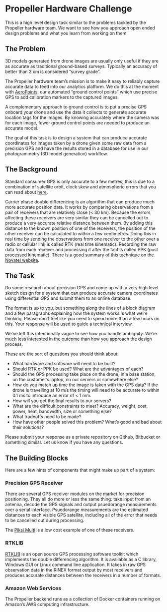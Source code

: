 # Propeller Hardware Challenge

This is a high level design task similar to the problems tackled by the Propeller hardware team. We want to see how you approach open ended design problems and what you learn from working on them.


## The Problem

3D models generated from drone images are usually only useful if they are as accurate as traditional ground-based surveys. Typically an accuracy of better than 3 cm is considered “survey grade”.

The Propeller hardware team’s mission is to make it easy to reliably capture accurate data to feed into our analytics platform. We do this at the moment with [AeroPoints](https://propelleraero.com/aeropoints), our automated “ground control points” which use precise GPS to add calibration markers to the captured images.

A complementary approach to ground control is to put a precise GPS onboard your drone and use the data it collects to generate accurate location tags for the images. By knowing accurately where the camera was for each image, fewer ground control points are needed to produce an accurate model.

The goal of this task is to design a system that can produce accurate coordinates for images taken by a drone given some raw data from a precision GPS and have the results stored in a database for use in our photogrammetry (3D model generation) workflow.


## The Background

Standard consumer GPS is only accurate to a few metres, this is due to a combination of satellite orbit, clock skew and atmospheric errors that you can read about [here](https://en.wikipedia.org/wiki/Error_analysis_for_the_Global_Positioning_System).

Carrier phase double differencing is an algorithm that can produce much more accurate position data. It works by comparing observations from a pair of receivers that are relatively close (< 30 km). Because the errors affecting these receivers are very similar they can be cancelled out to produce a very accurate relative distance between them. By adding this distance to the known position of one of the receivers, the position of the other receiver can be calculated to within a few centimetres. Doing this in real time by sending the observations from one receiver to the other over a radio or cellular link is called RTK (real time kinematic). Recording the raw data from each receiver and processing it after the fact is called PPK (post processed kinematic). There is a good summary of this technique on the [Novatel website](https://www.novatel.com/an-introduction-to-gnss/chapter-5-resolving-errors/real-time-kinematic-rtk/).


## The Task

Do some research about precision GPS and come up with a very high level sketch design for a system that can produce accurate camera coordinates using differential GPS and submit them to an online database.

The format is up to you, but something along the lines of a block diagram and a few paragraphs explaining how the system works is what we’re thinking. Please don’t feel like you need to spend more than a few hours on this. Your response will be used to guide a technical interview.

We’ve left this intentionally vague to see how you handle ambiguity. We’re much less interested in the outcome than how you approach the design process.

These are the sort of questions you should think about:
- What hardware and software will need to be built?
- Should RTK or PPK be used? What are the advantages of each?
- Should the GPS processing take place on the drone, in a base station, on the customer’s laptop, on our servers or somewhere else?
- How do you match up time the image is taken with the GPS data? If the drone is travelling at 10 m/s the timing will need to be accurate to within 0.1 ms to introduce an error of < 1 mm.
- How will you get the final results to our servers?
- What are the difficult constraints to meet? Accuracy, weight, cost, power, heat, bandwidth, size or something else?
- What tradeoffs need to be made?
- How have other people solved this problem? What’s good and bad about their solutions?

Please submit your response as a private repository on Github, Bitbucket or something similar. Let us know if you have any questions.

## The Building Blocks

Here are a few hints of components that might make up part of a system:

### Precision GPS Receiver

There are several GPS receiver modules on the market for precision positioning. They all do more or less the same thing: take input from an antenna, decode the GPS signals and output psuedorange measurements over a serial interface. Psuedorange measurements are the estimated distances to each visible GPS satellite, including all of the error that needs to be cancelled out during processing. 

The [Piksi Multi](https://www.swiftnav.com/piksi-multi) is a low cost example of one of these receivers.


### RTKLIB

[RTKLIB](http://www.rtklib.com/) is an open source GPS processing software toolkit which implements the double differencing algorithm. It is available as a C library, Windows GUI or Linux command line application. It takes in raw GPS observation data in the RINEX format output by most receivers and produces accurate distances between the receivers in a number of formats.

### Amazon Web Services

The Propeller backend runs as a collection of Docker containers running on Amazon’s AWS computing infrastructure.


